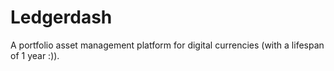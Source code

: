 # Ledgerdash
A portfolio asset management platform for digital currencies (with a lifespan of 1 year :)).
